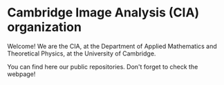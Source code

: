 # Cambridge Image Analysis (CIA) organization

Welcome! We are the CIA, at the Department of Applied Mathematics and Theoretical Physics, at the University of Cambridge. 

You can find here our public repositories. Don't forget to check the webpage!